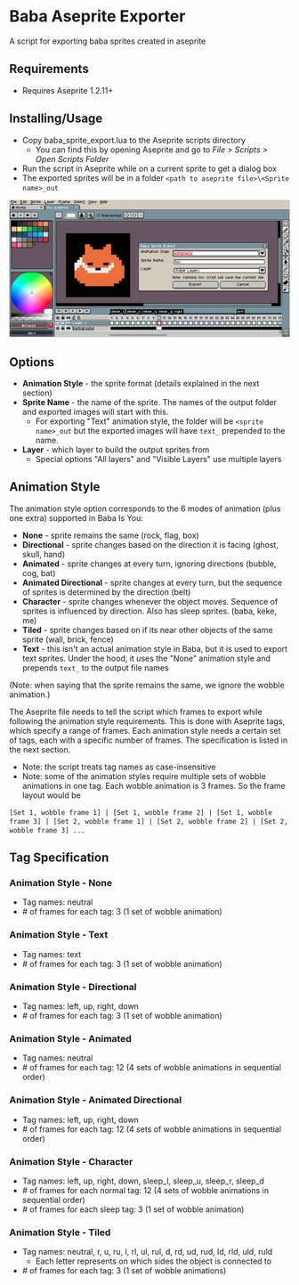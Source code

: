 # Baba Aseprite Exporter
A script for exporting baba sprites created in aseprite

## Requirements
- Requires Aseprite 1.2.11+

## Installing/Usage
- Copy baba_sprite_export.lua to the Aseprite scripts directory
  - You can find this by opening Aseprite and go to *File > Scripts > Open Scripts Folder*
- Run the script in Aseprite while on a current sprite to get a dialog box
- The exported sprites will be in a folder `<path to aseprite file>\<Sprite name>_out`

<img src="preview.png" alt="drawing" width="1000"/>

## Options
- **Animation Style** - the sprite format (details explained in the next section)
- **Sprite Name** - the name of the sprite. The names of the output folder and exported images will start with this.
  - For exporting "Text" animation style, the folder will be `<sprite name>_out` but the exported images will have `text_` prepended to the name.
- **Layer** - which layer to build the output sprites from
  - Special options "All layers" and "Visible Layers" use multiple layers

## Animation Style
The animation style option corresponds to the 6 modes of animation (plus one extra) supported in Baba Is You:
- **None** - sprite remains the same (rock, flag, box)
- **Directional** - sprite changes based on the direction it is facing (ghost, skull, hand)
- **Animated** - sprite changes at every turn, ignoring directions (bubble, cog, bat)
- **Animated Directional** - sprite changes at every turn, but the sequence of sprites is determined by the direction (belt)
- **Character** - sprite changes whenever the object moves. Sequence of sprites is influenced by direction. Also has sleep sprites. (baba, keke, me)
- **Tiled** - sprite changes based on if its near other objects of the same sprite (wall, brick, fence)
- **Text** - this isn't an actual animation style in Baba, but it is used to export text sprites. Under the hood, it uses the "None" animation style and prepends `text_` to the output file names

(Note: when saying that the sprite remains the same, we ignore the wobble animation.)

The Aseprite file needs to tell the script which frames to export while following the animation style requirements. This is done with Aseprite tags, which specify a range of frames. Each animation style needs a certain set of tags, each with a specific number of frames. The specification is listed in the next section.


- Note: the script treats tag names as case-insensitive
- Note: some of the animation styles require multiple sets of wobble animations in one tag. Each wobble animation is 3 frames. So the frame layout would be
```
[Set 1, wobble frame 1] | [Set 1, wobble frame 2] | [Set 1, wobble frame 3] | [Set 2, wobble frame 1] | [Set 2, wobble frame 2] | [Set 2, wobble frame 3] ...
```

## Tag Specification
### Animation Style - None
- Tag names: neutral
- \# of frames for each tag: 3 (1 set of wobble animation)

### Animation Style - Text
- Tag names: text
- \# of frames for each tag: 3 (1 set of wobble animation)
 

### Animation Style - Directional
- Tag names: left, up, right, down
- \# of frames for each tag: 3 (1 set of wobble animation)

### Animation Style - Animated
- Tag names: neutral
- \# of frames for each tag: 12 (4 sets of wobble animations in sequential order)

### Animation Style - Animated Directional
- Tag names: left, up, right, down
- \# of frames for each tag: 12 (4 sets of wobble animations in sequential order)

### Animation Style - Character
- Tag names: left, up, right, down, sleep_l, sleep_u, sleep_r, sleep_d
- \# of frames for each normal tag: 12 (4 sets of wobble animations in sequential order)
- \# of frames for each sleep tag: 3 (1 set of wobble animation)

### Animation Style - Tiled
- Tag names: neutral, r, u, ru, l, rl, ul, rul, d, rd, ud, rud, ld, rld, uld, ruld
  - Each letter represents on which sides the object is connected to
- \# of frames for each tag: 3 (1 set of wobble animations)
